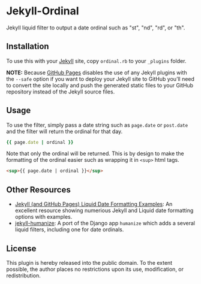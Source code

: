 Jekyll-Ordinal
==============

Jekyll liquid filter to output a date ordinal such as "st", "nd", "rd", or "th".

## Installation

To use this with your [Jekyll](http://jekyllrb.com/) site, copy `ordinal.rb` to your `_plugins` folder.

__NOTE:__ Because [GitHub Pages](http://pages.github.com/) disables the use of any Jekyll plugins with the `--safe` option if you want to deploy your Jekyll site to GitHub you’ll need to convert the site locally and push the generated static files to your GitHub repository instead of the Jekyll source files.

## Usage

To use the filter, simply pass a date string such as `page.date` or `post.date` and the filter will return the ordinal for that day.

```ruby
{{ page.date | ordinal }}
```

Note that only the ordinal will be returned. This is by design to make the formatting of the ordinal easier such as wrapping it in `<sup>` html tags.

````html
<sup>{{ page.date | ordinal }}</sup>
````

## Other Resources

- [Jekyll (and GitHub Pages) Liquid Date Formatting Examples](http://alanwsmith.com/jekyll-liquid-date-formatting-examples): An excellent resource showing numerious Jekyll and Liquid date formatting options with examples.
- [jekyll-humanize](https://github.com/23maverick23/jekyll-humanize): A port of the Django app `humanize` which adds a several liquid filters, including one for date ordinals.

## License

This plugin is hereby released into the public domain. To the extent possible, the author places no restrictions upon its use, modification, or redistribution.
